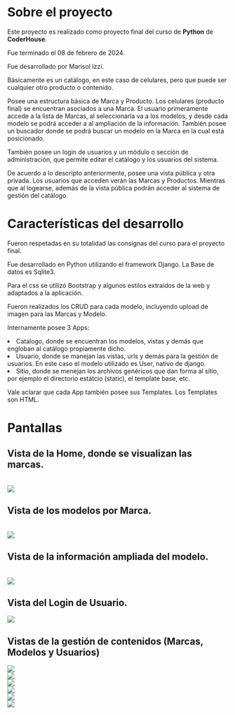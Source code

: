 <h1>Sobre el proyecto</h1>
<p>Este proyecto es realizado como proyecto final del curso de <strong>Python</strong> de <strong>CoderHouse</strong>.</p>
<p>Fue terminado el 08 de febrero de 2024.</p>
<p>Fue desarrollado por Marisol Izzi. </p>
<p>Básicamente es un catálogo, en este caso de celulares, pero que puede ser cualquier otro producto o contenido.</p>
<p>Posee una estructura básica de Marca y Producto. Los celulares (producto final) se encuentran asociados a una Marca. El usuario primeramente accede a la lista de Marcas, al seleccionarla va a los modelos, y desde cada modelo se podrá acceder a al ampliación de la información. También posee un buscador donde se podrá buscar un modelo en la Marca en la cual está posicionado.</p>
<p>También posee un login de usuarios y un módulo o sección de administración, que permite editar el catálogo y los usuarios del sistema.</p>
<p>De acuerdo a lo descripto anteriormente, posee una vista pública y otra privada.
Los usuarios que acceden verán las Marcas y Productos. Mientras que al logearse, además de la vista pública podrán acceder al sistema de gestión del catálogo.
<h1>Características del desarrollo</h1>
<p>Fueron respetadas en su totalidad las consignas del curso para el proyecto final.</p>
<p>Fue desarrollado en Python utilizando el framework Django. La Base de datos es Sqlite3.</p>
<p>Para el css se utilizó Bootstrap y algunos estilos extraídos de la web y adaptados a la aplicación.</p>
<p>Fueron realizados los CRUD para cada modelo, incluyendo upload de imagen para las Marcas y Modelo.</p>
<p>Internamente posee 3 Apps:</p>
 <li>Catalogo, donde se encuentran los modelos, vistas y demás que engloban al catálogo propiamente dicho.</li>
 <li>Usuario, donde se manejan las vistas, urls y demás para la gestión de usuarios. En este caso el modelo utilizado es User, nativo de django.</li>
 <li>Sitio, donde se menejan los archivos genéricos que dan forma al sitio, por ejemplo el directorio estátcio (static), el template base, etc.</li>
</p>
<p>Vale aclarar que cada App también posee sus Templates. Los Templates son HTML.</p> 
<h1>Pantallas</h1>
<h2>Vista de la Home, donde se visualizan las marcas.</h2>
<br>
<img src="https://github.com/marisolizzi/proyecto_final/assets/70345802/080944f0-988d-4e83-9599-703e77ebb994">
<br>
<h2>Vista de los modelos por Marca.</h2>
<br>
<img src="https://github.com/marisolizzi/proyecto_final/assets/70345802/037a717c-1e6a-4ee2-97f1-1fd1a5a5edc2">
<br>
<h2>Vista de la información ampliada del modelo.</h2>
<br>
<img src="https://github.com/marisolizzi/proyecto_final/assets/70345802/1d2554c5-e1a4-4c4b-b760-3d27222bd34e">
<br>
<h2>Vista del Login de Usuario.</h2>
<img src="https://github.com/marisolizzi/proyecto_final/assets/70345802/1a3b8476-8098-4801-9f85-78552ef36767"></p>
<h2>Vistas de la gestión de contenidos (Marcas, Modelos y Usuarios)</h2>
<img src="https://github.com/marisolizzi/proyecto_final/assets/70345802/bf6c5e1f-8663-4e6f-8004-f29101ded7d8"><br>
<img src="https://github.com/marisolizzi/proyecto_final/assets/70345802/4cde8b21-71a4-4f4d-9dc5-5063ff1cb9b3"><br>
<img src="https://github.com/marisolizzi/proyecto_final/assets/70345802/0eb43429-0297-4bf7-b1b9-bd661b6d1e61"><br>
<img src="https://github.com/marisolizzi/proyecto_final/assets/70345802/999f0435-fe02-47c1-9385-ea9d4bc3debe"><br>
<img src="https://github.com/marisolizzi/proyecto_final/assets/70345802/9384f42f-48e1-460e-8974-fcc4a6335aa1"><br>
<img src="https://github.com/marisolizzi/proyecto_final/assets/70345802/3f9d0e01-72cb-43f1-92c8-f6cbf5f686c7"></p>

